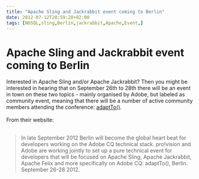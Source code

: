 ```yaml
---
title: "Apache Sling and Jackrabbit event coming to Berlin"
date: 2012-07-12T20:59:28+02:00
tags: [NOSQL,sling,Berlin,jackrabbit,Apache,Event,]
---
```


# Apache Sling and Jackrabbit event coming to Berlin


Interested in Apache Sling and/or Apache Jackrabbit? Then you might be interested in hearing that on September 26th to 
28th there will be an event in town on these two topics - mainly organised by Adobe, but labeled as community event, 
meaning that there will be a number of active community members attending the conference: <a 
href="http://experiencedelivers.adobe.com/cemblog/en/experiencedelivers/2012/07/adaptto2012.html">adaptTo()</a>.<br><br>
From their website:<br><br><blockquote>In late September 2012 Berlin will become the global heart beat for developers 
working on the Adobe CQ technical stack. pro!vision and Adobe are working jointly to set up a pure technical event for 
developers that will be focused on Apache Sling, Apache Jackrabbit, Apache Felix and more specifically on Adobe CQ: 
adaptTo(), Berlin. September 26-28 2012.</blockquote><br><br><br>
